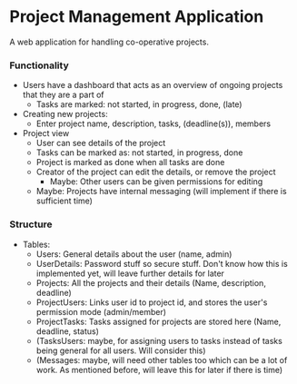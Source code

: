 
# Project Management Application

A web application for handling co-operative projects.

### Functionality

- Users have a dashboard that acts as an overview of ongoing projects that they are a part of
	- Tasks are marked: not started, in progress, done, (late)
- Creating new projects:
	- Enter project name, description, tasks, (deadline(s)), members
- Project view
	- User can see details of the project
	- Tasks can be marked as: not started, in progress, done
	- Project is marked as done when all tasks are done
	- Creator of the project can edit the details, or remove the project
		- Maybe: Other users can be given permissions for editing
	- Maybe: Projects have internal messaging (will implement if there is sufficient time)
	
### Structure
- Tables:
	- Users: General details about the user (name, admin)
	- UserDetails: Password stuff so secure stuff. Don't know how this is implemented yet, will leave further details for later
	- Projects: All the projects and their details (Name, description, deadline)
	- ProjectUsers: Links user id to project id, and stores the user's permission mode (admin/member)
	- ProjectTasks: Tasks assigned for projects are stored here (Name, deadline, status)
	- (TasksUsers: maybe, for assigning users to tasks instead of tasks being general for all users. Will consider this)
	- (Messages: maybe, will need other tables too which can be a lot of work. As mentioned before, will leave this for later if there is time)
